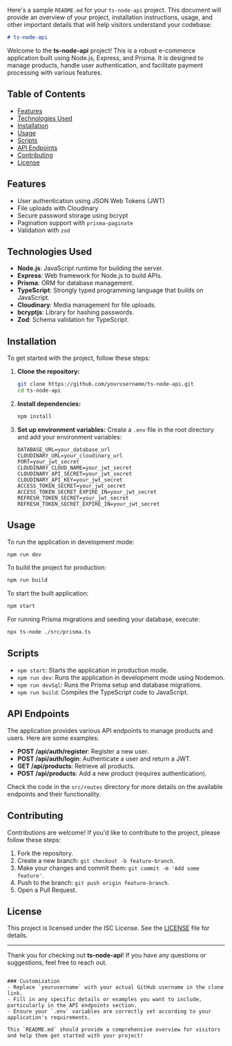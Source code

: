 Here's a sample `README.md` for your `ts-node-api` project. This document will provide an overview of your project, installation instructions, usage, and other important details that will help visitors understand your codebase:

```markdown
# ts-node-api
```
Welcome to the **ts-node-api** project! This is a robust e-commerce application built using Node.js, Express, and Prisma. It is designed to manage products, handle user authentication, and facilitate payment processing with various features.

## Table of Contents

- [Features](#features)
- [Technologies Used](#technologies-used)
- [Installation](#installation)
- [Usage](#usage)
- [Scripts](#scripts)
- [API Endpoints](#api-endpoints)
- [Contributing](#contributing)
- [License](#license)

## Features

- User authentication using JSON Web Tokens (JWT)
- File uploads with Cloudinary
- Secure password storage using bcrypt
- Pagination support with `prisma-paginate`
- Validation with `zod`

## Technologies Used

- **Node.js**: JavaScript runtime for building the server.
- **Express**: Web framework for Node.js to build APIs.
- **Prisma**: ORM for database management.
- **TypeScript**: Strongly typed programming language that builds on JavaScript.
- **Cloudinary**: Media management for file uploads.
- **bcryptjs**: Library for hashing passwords.
- **Zod**: Schema validation for TypeScript.

## Installation

To get started with the project, follow these steps:

1. **Clone the repository:**
   ```bash
   git clone https://github.com/yourusername/ts-node-api.git
   cd ts-node-api
   ```

2. **Install dependencies:**
   ```bash
   npm install
   ```

3. **Set up environment variables:**
   Create a `.env` file in the root directory and add your environment variables:
   ```plaintext
   DATABASE_URL=your_database_url
   CLOUDINARY_URL=your_cloudinary_url
   PORT=your_jwt_secret
   CLOUDINARY_CLOUD_NAME=your_jwt_secret
   CLOUDINARY_API_SECRET=your_jwt_secret
   CLOUDINARY_API_KEY=your_jwt_secret
   ACCESS_TOKEN_SECRET=your_jwt_secret
   ACCESS_TOKEN_SECRET_EXPIRE_IN=your_jwt_secret
   REFRESH_TOKEN_SECRET=your_jwt_secret
   REFRESH_TOKEN_SECRET_EXPIRE_IN=your_jwt_secret
   ```

## Usage

To run the application in development mode:

```bash
npm run dev
```

To build the project for production:

```bash
npm run build
```

To start the built application:

```bash
npm start
```

For running Prisma migrations and seeding your database, execute:

```bash
npx ts-node ./src/prisma.ts
```

## Scripts

- `npm start`: Starts the application in production mode.
- `npm run dev`: Runs the application in development mode using Nodemon.
- `npm run devSql`: Runs the Prisma setup and database migrations.
- `npm run build`: Compiles the TypeScript code to JavaScript.

## API Endpoints

The application provides various API endpoints to manage products and users. Here are some examples:

- **POST /api/auth/register**: Register a new user.
- **POST /api/auth/login**: Authenticate a user and return a JWT.
- **GET /api/products**: Retrieve all products.
- **POST /api/products**: Add a new product (requires authentication).

Check the code in the `src/routes` directory for more details on the available endpoints and their functionality.

## Contributing

Contributions are welcome! If you'd like to contribute to the project, please follow these steps:

1. Fork the repository.
2. Create a new branch: `git checkout -b feature-branch`.
3. Make your changes and commit them: `git commit -m 'Add some feature'`.
4. Push to the branch: `git push origin feature-branch`.
5. Open a Pull Request.

## License

This project is licensed under the ISC License. See the [LICENSE](LICENSE) file for details.

---

Thank you for checking out **ts-node-api**! If you have any questions or suggestions, feel free to reach out.
```

### Customization
- Replace `yourusername` with your actual GitHub username in the clone link.
- Fill in any specific details or examples you want to include, particularly in the API endpoints section.
- Ensure your `.env` variables are correctly set according to your application's requirements.

This `README.md` should provide a comprehensive overview for visitors and help them get started with your project!
